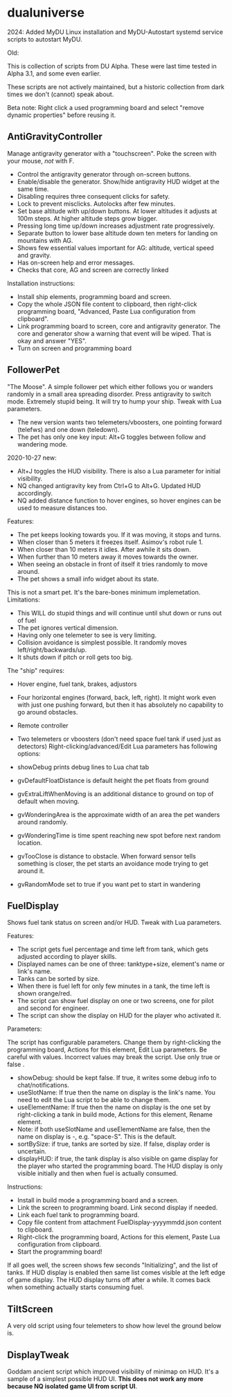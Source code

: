 # dualuniverse

2024: Added MyDU Linux installation and MyDU-Autostart systemd service scripts to autostart MyDU.


Old:

This is collection of scripts from DU Alpha. These were last time tested in Alpha 3.1, and some even earlier.

These scripts are not actively maintained, but a historic collection from dark times we don't (cannot) speak about.

Beta note: Right click a used programming board and select "remove dynamic properties" before reusing it.

## AntiGravityController

Manage antigravity generator with a "touchscreen". Poke the screen with your mouse, *not* with F.

- Control the antigravity generator through on-screen buttons.
- Enable/disable the generator. Show/hide antigravity HUD widget at the same time.
- Disabling requires three consequent clicks for safety.
- Lock to prevent misclicks. Autolocks after few minutes.
- Set base altitude with up/down buttons. At lower altitudes it adjusts at 100m steps. At higher altitude steps grow bigger.
- Pressing long time up/down increases adjustment rate progressively.
- Separate button to lower base altitude down ten meters for landing on mountains with AG.
- Shows few essential values important for AG: altitude, vertical speed and gravity.
- Has on-screen help and error messages.
- Checks that core, AG and screen are correctly linked

Installation instructions:

- Install ship elements, programming board and screen.
- Copy the whole JSON file content to clipboard, then right-click programming board, "Advanced, Paste Lua configuration from clipboard".
- Link programming board to screen, core and antigravity generator. The core and generator show a warning that event will be wiped. That is okay and answer "YES".
- Turn on screen and programming board

## FollowerPet

"The Moose". A simple follower pet which either follows you or wanders randomly in a small area spreading disorder. Press antigravity to switch mode. Extremely stupid being. It will try to hump your ship. Tweak with Lua parameters.


- The new version wants two telemeters/vboosters, one pointing forward (telefws) and one down (teledown).
- The pet has only one key input: Alt+G toggles between follow and wandering mode.

2020-10-27 new:

- Alt+J toggles the HUD visibility. There is also a Lua parameter for initial visibility.
- NQ changed antigravity key from Ctrl+G to Alt+G. Updated HUD accordingly.
- NQ added distance function to hover engines, so hover engines can be used to measure distances too.


Features:

- The pet keeps looking towards you. If it was moving, it stops and turns.
- When closer than 5 meters it freezes itself. Asimov's robot rule 1.
- When closer than 10 meters it idles. After awhile it sits down.
- When further than 10 meters away it moves towards the owner.
- When seeing an obstacle in front of itself it tries randomly to move around.
- The pet shows a small info widget about its state.

This is not a smart pet. It's the bare-bones minimum implemetation. Limitations:

- This WILL do stupid things and will continue until shut down or runs out of fuel
- The pet ignores vertical dimension.
- Having only one telemeter to see is very limiting.
- Collision avoidance is simplest possible. It randomly moves left/right/backwards/up.
- It shuts down if pitch or roll gets too big.

The "ship" requires:

- Hover engine, fuel tank, brakes, adjustors
- Four horizontal engines (forward, back, left, right). It might work even with just one pushing forward, but then it has absolutely no capability to go around obstacles.
- Remote controller
- Two telemeters or vboosters (don't need space fuel tank if used just as detectors)
Right-clicking/advanced/Edit Lua parameters has following options:

- showDebug prints debug lines to Lua chat tab
- gvDefaultFloatDistance is default height the pet floats from ground
- gvExtraLiftWhenMoving is an additional distance to ground on top of default when moving.
- gvWonderingArea is the approximate width of an area the pet wanders around randomly.
- gvWonderingTime is time spent reaching new spot before next random location.
- gvTooClose is distance to obstacle. When forward sensor tells something is closer, the pet starts an avoidance mode trying to get around it.
- gvRandomMode set to true if you want pet to start in wandering

## FuelDisplay

Shows fuel tank status on screen and/or HUD. Tweak with Lua parameters.

Features:

- The script gets fuel percentage and time left from tank, which gets adjusted according to player skills.
- Displayed names can be one of three: tanktype+size, element's name or link's name.
- Tanks can be sorted by size.
- When there is fuel left for only few minutes in a tank, the time left is shown orange/red.
- The script can show fuel display on one or two screens, one for pilot and second for engineer.
- The script can show the display on HUD for the player who activated it.

Parameters:

The script has configurable parameters. Change them by right-clicking the programming board, Actions for this element, Edit Lua parameters. Be careful with values. Incorrect values may break the script. Use only true or false .

- showDebug: should be kept false. If true, it writes some debug info to chat/notifications.
- useSlotName: If true then the name on display is the link's name. You need to edit the Lua script to be able to change them.
- useElementName: If true then the name on display is the one set by right-clicking a tank in build mode, Actions for this element, Rename element.
- Note: if both useSlotName and useElementName are false, then the name on display is <tank type>-<tank size>, e.g. "space-S". This is the default.
- sortBySize: if true, tanks are sorted by size. If false, display order is uncertain.
- displayHUD: if true, the tank display is also visible on game display for the player who started the programming board. The HUD display is only visible initially and then when fuel is actually consumed.

Instructions:

- Install in build mode a programming board and a screen.
- Link the screen to programming board. Link second display if needed.
- Link each fuel tank to programming board.
- Copy file content from attachment FuelDisplay-yyyymmdd.json content to clipboard.
- Right-click the programming board, Actions for this element, Paste Lua configuration from clipboard.
- Start the programming board!

If all goes well, the screen shows few seconds "Initializing", and the list of tanks. If HUD display is enabled then same list comes visible at the left edge of game display. The HUD display turns off after a while. It comes back when something actually starts consuming fuel.

## TiltScreen

A very old script using four telemeters to show how level the ground below is.

## DisplayTweak

Goddam ancient script which improved visibility of minimap on HUD. It's a sample of a simplest possible HUD UI. **This does not work any more because NQ isolated game UI from script UI**.
